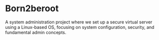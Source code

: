# Born2beroot
A system administration project where we set up a secure virtual server using a Linux-based OS, focusing on system configuration, security, and fundamental admin concepts.
